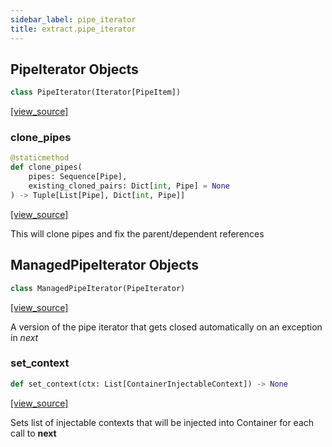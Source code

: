 ```yaml
---
sidebar_label: pipe_iterator
title: extract.pipe_iterator
---
```


## PipeIterator Objects

```python
class PipeIterator(Iterator[PipeItem])
```

[[view_source]](https://github.com/dlt-hub/dlt/blob/9857029af018a582dd24da4070562f58bb7e9fc5/dlt/extract/pipe_iterator.py#L47)

### clone\_pipes

```python
@staticmethod
def clone_pipes(
    pipes: Sequence[Pipe],
    existing_cloned_pairs: Dict[int, Pipe] = None
) -> Tuple[List[Pipe], Dict[int, Pipe]]
```

[[view_source]](https://github.com/dlt-hub/dlt/blob/9857029af018a582dd24da4070562f58bb7e9fc5/dlt/extract/pipe_iterator.py#L331)

This will clone pipes and fix the parent/dependent references

## ManagedPipeIterator Objects

```python
class ManagedPipeIterator(PipeIterator)
```

[[view_source]](https://github.com/dlt-hub/dlt/blob/9857029af018a582dd24da4070562f58bb7e9fc5/dlt/extract/pipe_iterator.py#L361)

A version of the pipe iterator that gets closed automatically on an exception in _next_

### set\_context

```python
def set_context(ctx: List[ContainerInjectableContext]) -> None
```

[[view_source]](https://github.com/dlt-hub/dlt/blob/9857029af018a582dd24da4070562f58bb7e9fc5/dlt/extract/pipe_iterator.py#L367)

Sets list of injectable contexts that will be injected into Container for each call to __next__

